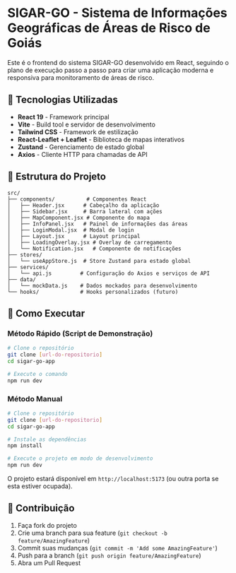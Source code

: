 # SIGAR-GO - Sistema de Informações Geográficas de Áreas de Risco de Goiás

Este é o frontend do sistema SIGAR-GO desenvolvido em React, seguindo o plano de execução passo a passo para criar uma aplicação moderna e responsiva para monitoramento de áreas de risco.

## 🚀 Tecnologias Utilizadas

- **React 19** - Framework principal
- **Vite** - Build tool e servidor de desenvolvimento
- **Tailwind CSS** - Framework de estilização
- **React-Leaflet + Leaflet** - Biblioteca de mapas interativos
- **Zustand** - Gerenciamento de estado global
- **Axios** - Cliente HTTP para chamadas de API

## 📁 Estrutura do Projeto

```
src/
├── components/          # Componentes React
│   ├── Header.jsx      # Cabeçalho da aplicação
│   ├── Sidebar.jsx     # Barra lateral com ações
│   ├── MapComponent.jsx # Componente do mapa
│   ├── InfoPanel.jsx   # Painel de informações das áreas
│   ├── LoginModal.jsx  # Modal de login
│   ├── Layout.jsx      # Layout principal
│   ├── LoadingOverlay.jsx # Overlay de carregamento
│   └── Notification.jsx   # Componente de notificações
├── stores/
│   └── useAppStore.js  # Store Zustand para estado global
├── services/
│   └── api.js         # Configuração do Axios e serviços de API
├── data/
│   └── mockData.js    # Dados mockados para desenvolvimento
└── hooks/             # Hooks personalizados (futuro)
```

## 🚀 Como Executar

### Método Rápido (Script de Demonstração)
```bash
# Clone o repositório
git clone [url-do-repositorio]
cd sigar-go-app

# Execute o comando
npm run dev
```

### Método Manual
```bash
# Clone o repositório
git clone [url-do-repositorio]
cd sigar-go-app

# Instale as dependências
npm install

# Execute o projeto em modo de desenvolvimento
npm run dev
```

O projeto estará disponível em `http://localhost:5173` (ou outra porta se esta estiver ocupada).

## 🤝 Contribuição

1. Faça fork do projeto
2. Crie uma branch para sua feature (`git checkout -b feature/AmazingFeature`)
3. Commit suas mudanças (`git commit -m 'Add some AmazingFeature'`)
4. Push para a branch (`git push origin feature/AmazingFeature`)
5. Abra um Pull Request
